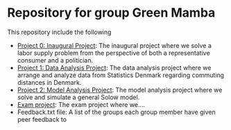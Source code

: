# Repository for group Green Mamba

This repository include the following

* [Project 0: Inaugural Project](/inauguralproject): The inaugural project where we solve a labor supply problem from the perspective of both a representative consumer and a politician.
* [Project 1: Data Analysis Project](/dataproject): The data analysis project where we arrange and analyze data from Statistics Denmark regarding commuting distances in Denmark.
* [Project 2: Model Analysis Project](/modelproject): The model analysis project where we solve and simulate a general Solow model.
* [Exam project](/examproject):  The exam project where we....
* Feedback.txt file: A list of the groups each group member have given peer feedback to
